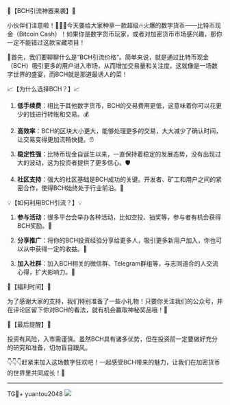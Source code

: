 🚀【BCH引流神器来袭】🚀

小伙伴们注意啦！📢📢📢今天要给大家种草一款超级🔥火爆的数字货币——比特币现金（Bitcoin Cash）！如果你是数字货币玩家，或者对加密货币市场感兴趣，那你一定不能错过这款宝藏项目！

🌈首先，我们要聊聊什么是“BCH引流价格”。简单来说，就是通过比特币现金（BCH）吸引更多的用户进入市场，从而增加交易量和关注度。这就像是一场数字世界的盛宴，而BCH就是那道最诱人的菜！

📈【为什么选择BCH？】📈

1. **低手续费**：相比于其他数字货币，BCH的交易费用更低，这意味着你可以花更少的钱进行转账和交易。💰

2. **高效率**：BCH的区块大小更大，能够处理更多的交易，大大减少了确认时间，让交易变得更加流畅快捷。⏰

3. **稳定性强**：比特币现金自诞生以来，一直保持着稳定的发展态势，没有出现过大的波动，这为投资者提供了更多信心。🛡️

4. **社区支持**：强大的社区基础是BCH成功的关键。开发者、矿工和用户之间的紧密合作，使得BCH始终处于行业前沿。🤝

💡【如何利用BCH引流？】💡

1. **参与活动**：很多平台会举办各种活动，比如空投、抽奖等，参与者有机会获得BCH奖励。🎉

2. **分享推广**：将你的BCH投资经验分享给更多人，吸引更多新用户加入，你也可以从中获得一定的收益。💬

3. **加入社群**：加入BCH相关的微信群、Telegram群组等，与志同道合的人交流心得，扩大影响力。👥

🎁【福利时间】🎁

为了感谢大家的支持，我们特别准备了一些小礼物！只要你关注我们的公众号，并在评论区留下你对BCH的看法，就有机会赢取神秘奖品哦！🎁

🔔【最后提醒】🔔

投资有风险，入市需谨慎。虽然BCH具有诸多优势，但在投资前一定要做好充分的研究和准备，切勿盲目跟风。

👇👇👇赶紧来加入这场数字狂欢吧！一起感受BCH带来的魅力，让我们在加密货币的世界里共同成长！🚀

---

TG💪+ yuantou2048  ![](https://github.com/user-attachments/assets/42a5a4a5-fea9-4a1d-8aa0-73e57e430cca)